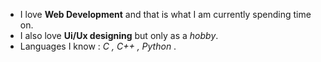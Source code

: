 - I love **Web Development** and that is what I am currently spending  time on.
- I also love **Ui/Ux designing** but only as  a _hobby_.
- Languages I know : _C , C++ , Python_ .


